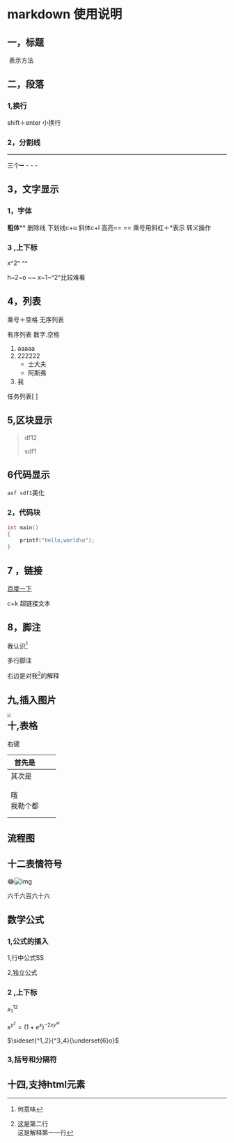 # markdown 使用说明

## 一，标题  

​	表示方法

## 二，段落

### 1,换行

shift＋enter 小换行

### 2，分割线

---

三个➖ - - - 

## 3，文字显示

### 1，字体

**粗体**** 删除线  下划线c+u 斜体c+l 高亮== == 
乘号用斜杠＋\*表示 转义操作

### 3 ,上下标

x^2^ ^^

h~2~o ~~    x~1~^2^比较难看

## 4，列表

乘号＋空格 无序列表

有序列表 数字.空格

1. aaaaa
2. 222222
   * 士大夫
   * 阿斯弗
3. 我

任务列表[ ]

## 5,区块显示

> df12
>
> sdf1

## 6代码显示

`asf sdf1`美化

### 2，代码块

```c
int main()
{
    printf("hello,world\n");
}
```



 ## 7 ，链接

[百度一下](https://www.bilibili.com/video/BV1h84y1Y7nn/?spm_id_from=333.337.search-card.all.click&vd_source=8980cb0d093429b6ec4c7b15d15756c1)

c+k 超链接文本

## 8，脚注

我认识[^1]

[^1]:何意味

多行脚注 

右边是对我[^2]的解释



[^2]:这是第二行<br>这是解释第一一行

## 九,插入图片

<img src="../../../Downloads/6525a8d5e792fc285286c97c52545a12.jpeg" style="zoom:50%;" align="left"/>

## 十,表格

右键

| 首先是                           |      |      |
| -------------------------------- | ---- | ---- |
| 其次是<br><br />哦<br />我勒个都 |      |      |
|                                  |      |      |
|                                  |      |      |

## 流程图

## 十二表情符号

😂![img](https://dl4.weshineapp.com/gif/20200807/86259d4919e59ed9f7f085b47a5d997f.gif?f=micro_)

六千六百六十六

## 数学公式

### 1,公式的插入

1,行中公式$$

2,独立公式

### 2 ,上下标

$x^{12}_1$

$x^{y^z}=(1+e^x)^{-2xy^w}$

$\sideset{^1_2}{^3_4}{\underset{6}o}$

### 3,括号和分隔符



## 十四,支持html元素